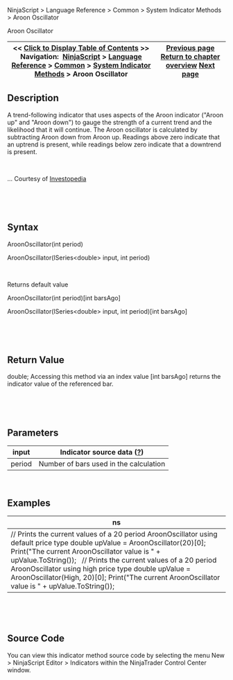 ﻿


NinjaScript \> Language Reference \> Common \> System Indicator Methods \> Aroon Oscillator






















Aroon Oscillator







| \<\< [Click to Display Table of Contents](aroon_oscillator.md) \>\> **Navigation:**     [NinjaScript](ninjascript.md) \> [Language Reference](language_reference_wip.md) \> [Common](common.md) \> [System Indicator Methods](indicators.md) \> Aroon Oscillator | [Previous page](aroon.md) [Return to chapter overview](indicators.md) [Next page](average_directional_index_adx.md) |
| --- | --- |











## Description


A trend\-following indicator that uses aspects of the Aroon indicator ("Aroon up" and "Aroon down") to gauge the strength of a current trend and the likelihood that it will continue. The Aroon oscillator is calculated by subtracting Aroon down from Aroon up. Readings above zero indicate that an uptrend is present, while readings below zero indicate that a downtrend is present.


 


... Courtesy of [Investopedia](http://investopedia.com/terms/a/aroonoscillator.asp)


 


 


## Syntax


AroonOscillator(int period)  

AroonOscillator(ISeries\<double\> input, int period)


 


Returns default value  

AroonOscillator(int period)\[int barsAgo]  

AroonOscillator(ISeries\<double\> input, int period)\[int barsAgo]


 


 


## Return Value


double; Accessing this method via an index value \[int barsAgo] returns the indicator value of the referenced bar.


 


 


## Parameters




| input | Indicator source data ([?](valid_input_data_for_indicator.md)) |
| --- | --- |
| period | Number of bars used in the calculation |



 


## 


## Examples




| ns |
| --- |
| // Prints the current values of a 20 period AroonOscillator using default price type double upValue \= AroonOscillator(20)\[0]; Print("The current AroonOscillator value is " \+ upValue.ToString());   // Prints the current values of a 20 period AroonOscillator using high price type double upValue \= AroonOscillator(High, 20)\[0]; Print("The current AroonOscillator value is " \+ upValue.ToString()); |



 


 


## Source Code


You can view this indicator method source code by selecting the menu New \> NinjaScript Editor \> Indicators within the NinjaTrader Control Center window.








